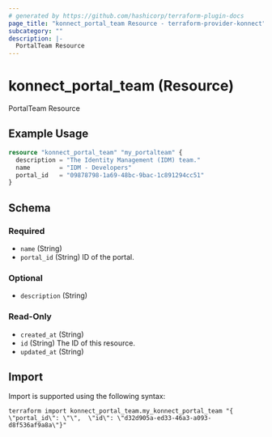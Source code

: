 ```yaml
---
# generated by https://github.com/hashicorp/terraform-plugin-docs
page_title: "konnect_portal_team Resource - terraform-provider-konnect"
subcategory: ""
description: |-
  PortalTeam Resource
---
```


# konnect_portal_team (Resource)

PortalTeam Resource

## Example Usage

```terraform
resource "konnect_portal_team" "my_portalteam" {
  description = "The Identity Management (IDM) team."
  name        = "IDM - Developers"
  portal_id   = "09878798-1a69-48bc-9bac-1c891294cc51"
}
```

<!-- schema generated by tfplugindocs -->
## Schema

### Required

- `name` (String)
- `portal_id` (String) ID of the portal.

### Optional

- `description` (String)

### Read-Only

- `created_at` (String)
- `id` (String) The ID of this resource.
- `updated_at` (String)

## Import

Import is supported using the following syntax:

```shell
terraform import konnect_portal_team.my_konnect_portal_team "{ \"portal_id\": \"\",  \"id\": \"d32d905a-ed33-46a3-a093-d8f536af9a8a\"}"
```
